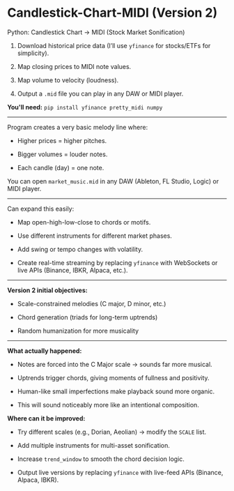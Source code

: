 # Candlestick-Chart-MIDI (Version 2)
Python: Candlestick Chart → MIDI (Stock Market Sonification)

1. Download historical price data (I’ll use ```yfinance``` for stocks/ETFs for simplicity).

2. Map closing prices to MIDI note values.

3. Map volume to velocity (loudness).

4. Output a ```.mid``` file you can play in any DAW or MIDI player.

<b>You'll need:</b> ```pip install yfinance pretty_midi numpy```

-------------------------------------------------------------------------------------------------------------------------------------------------------------------------------------------------------------------------------
Program creates a very basic melody line where:

- Higher prices = higher pitches.

- Bigger volumes = louder notes.

- Each candle (day) = one note.

You can open ```market_music.mid``` in any DAW (Ableton, FL Studio, Logic) or MIDI player.

-------------------------------------------------------------------------------------------------------------------------------------------------------------------------------------------------------------------------------
Can expand this easily:

- Map open-high-low-close to chords or motifs.

- Use different instruments for different market phases.

- Add swing or tempo changes with volatility.

- Create real-time streaming by replacing ```yfinance``` with WebSockets or live APIs (Binance, IBKR, Alpaca, etc.).

-------------------------------------------------------------------------------------------------------------------------------------------------------------------------------------------------------------------------------
<b>Version 2 initial objectives:</b>

- Scale-constrained melodies (C major, D minor, etc.)

- Chord generation (triads for long-term uptrends)

- Random humanization for more musicality

-------------------------------------------------------------------------------------------------------------------------------------------------------------------------------------------------------------------------------
<b>What actually happened:</b>

- Notes are forced into the C Major scale → sounds far more musical.

- Uptrends trigger chords, giving moments of fullness and positivity.

- Human-like small imperfections make playback sound more organic.

- This will sound noticeably more like an intentional composition.

<b>Where can it be improved:</b>

- Try different scales (e.g., Dorian, Aeolian) → modify the ```SCALE``` list.

- Add multiple instruments for multi-asset sonification.

- Increase ```trend_window``` to smooth the chord decision logic.

- Output live versions by replacing ```yfinance``` with live-feed APIs (Binance, Alpaca, IBKR).
